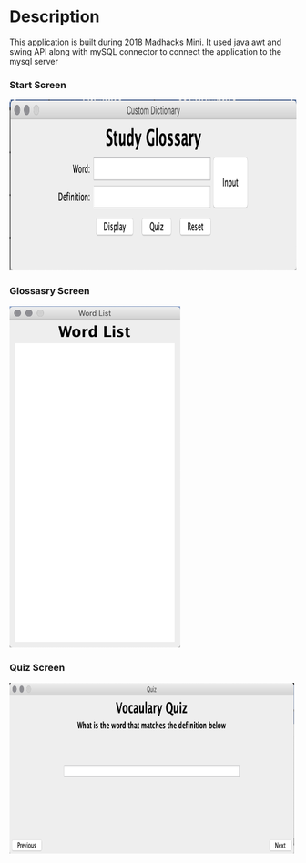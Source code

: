 # Description
This application is built during 2018 Madhacks Mini. It used java awt and swing API along with mySQL connector to connect the application to the mysql server

### Start Screen
<img src="https://github.com/Zerro97/Custom-Dictionary/blob/master/images/image1.png" alt="Start Screen" height="300px" width="600px"/>

### Glossasry Screen
<img src="https://github.com/Zerro97/Custom-Dictionary/blob/master/images/image2.png" alt="Start Screen" height="600px" width="300px"/>

### Quiz Screen
<img src="https://github.com/Zerro97/Custom-Dictionary/blob/master/images/image3.png" alt="Start Screen" height="300px" width="500px"/>
